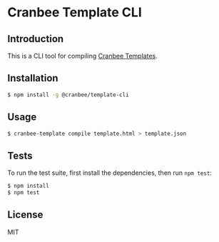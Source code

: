 # Cranbee Template CLI
## Introduction
This is a CLI tool for compiling [Cranbee Templates](https://github.com/cranbee/template).

## Installation
```bash
$ npm install -g @cranbee/template-cli
```

## Usage
```bash
$ cranbee-template compile template.html > template.json
```

## Tests
To run the test suite, first install the dependencies, then run `npm test`:

```bash
$ npm install
$ npm test
```

## License
MIT
